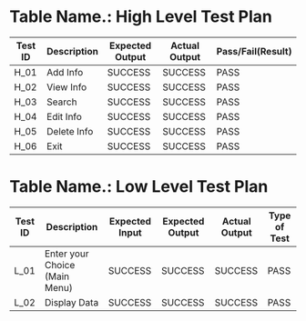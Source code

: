 # Table Name.: High Level Test Plan

| Test ID | Description | Expected Output | Actual Output | Pass/Fail(Result) |
| --- | --- | --- | --- | ---|
| H_01 | Add Info | SUCCESS | SUCCESS | PASS |
| H_02 | View Info | SUCCESS | SUCCESS | PASS |
| H_03 | Search | SUCCESS | SUCCESS | PASS |
| H_04 | Edit Info | SUCCESS | SUCCESS | PASS |
| H_05 | Delete Info | SUCCESS | SUCCESS | PASS |
| H_06 | Exit | SUCCESS | SUCCESS | PASS |


# Table Name.: Low Level Test Plan

| Test ID | Description | Expected Input | Expected Output | Actual Output | Type of Test |
| --- | --- | --- | --- | --- | --- |
| L_01 | Enter your Choice (Main Menu) | SUCCESS | SUCCESS | SUCCESS | PASS |
| L_02 | Display Data | SUCCESS | SUCCESS | SUCCESS | PASS |
